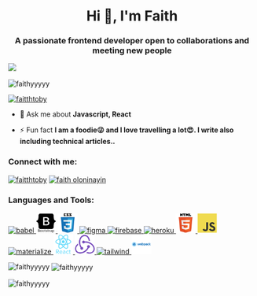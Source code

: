 <h1 align="center">Hi 👋, I'm Faith</h1>
<h3 align="center">A passionate frontend developer open to collaborations and meeting new people</h3>
<img align=‘right’ width=‘100%’ src='https://media.tenor.com/AlUkiGkR2j8AAAAM/new-game-ahagon-umiko-programming.gif'/>

<p align="left"> <img src="https://komarev.com/ghpvc/?username=faithyyyyy&label=Profile%20views&color=0e75b6&style=flat" alt="faithyyyyy" /> </p>

<p align="left"> <a href="https://twitter.com/faitthtoby" target="blank"><img src="https://img.shields.io/twitter/follow/faitthtoby?logo=twitter&style=for-the-badge" alt="faitthtoby" /></a> </p>

- 💬 Ask me about **Javascript, React**

- ⚡ Fun fact **I am a foodie😜 and I love travelling a lot😍. I write also including technical articles..**

<h3 align="left">Connect with me:</h3>
<p align="left">
<a href="https://twitter.com/faitthtoby" target="blank"><img align="center" src="https://raw.githubusercontent.com/rahuldkjain/github-profile-readme-generator/master/src/images/icons/Social/twitter.svg" alt="faitthtoby" height="30" width="40" /></a>
<a href="https://linkedin.com/in/faith oloninayin" target="blank"><img align="center" src="https://raw.githubusercontent.com/rahuldkjain/github-profile-readme-generator/master/src/images/icons/Social/linked-in-alt.svg" alt="faith oloninayin" height="30" width="40" /></a>
</p>

<h3 align="left">Languages and Tools:</h3>
<p align="left"> <a href="https://babeljs.io/" target="_blank" rel="noreferrer"> <img src="https://www.vectorlogo.zone/logos/babeljs/babeljs-icon.svg" alt="babel" width="40" height="40"/> </a> <a href="https://getbootstrap.com" target="_blank" rel="noreferrer"> <img src="https://raw.githubusercontent.com/devicons/devicon/master/icons/bootstrap/bootstrap-plain-wordmark.svg" alt="bootstrap" width="40" height="40"/> </a> <a href="https://www.w3schools.com/css/" target="_blank" rel="noreferrer"> <img src="https://raw.githubusercontent.com/devicons/devicon/master/icons/css3/css3-original-wordmark.svg" alt="css3" width="40" height="40"/> </a> <a href="https://www.figma.com/" target="_blank" rel="noreferrer"> <img src="https://www.vectorlogo.zone/logos/figma/figma-icon.svg" alt="figma" width="40" height="40"/> </a> <a href="https://firebase.google.com/" target="_blank" rel="noreferrer"> <img src="https://www.vectorlogo.zone/logos/firebase/firebase-icon.svg" alt="firebase" width="40" height="40"/> </a> <a href="https://heroku.com" target="_blank" rel="noreferrer"> <img src="https://www.vectorlogo.zone/logos/heroku/heroku-icon.svg" alt="heroku" width="40" height="40"/> </a> <a href="https://www.w3.org/html/" target="_blank" rel="noreferrer"> <img src="https://raw.githubusercontent.com/devicons/devicon/master/icons/html5/html5-original-wordmark.svg" alt="html5" width="40" height="40"/> </a> <a href="https://developer.mozilla.org/en-US/docs/Web/JavaScript" target="_blank" rel="noreferrer"> <img src="https://raw.githubusercontent.com/devicons/devicon/master/icons/javascript/javascript-original.svg" alt="javascript" width="40" height="40"/> </a> <a href="https://materializecss.com/" target="_blank" rel="noreferrer"> <img src="https://raw.githubusercontent.com/prplx/svg-logos/5585531d45d294869c4eaab4d7cf2e9c167710a9/svg/materialize.svg" alt="materialize" width="40" height="40"/> </a> <a href="https://reactjs.org/" target="_blank" rel="noreferrer"> <img src="https://raw.githubusercontent.com/devicons/devicon/master/icons/react/react-original-wordmark.svg" alt="react" width="40" height="40"/> </a> <a href="https://redux.js.org" target="_blank" rel="noreferrer"> <img src="https://raw.githubusercontent.com/devicons/devicon/master/icons/redux/redux-original.svg" alt="redux" width="40" height="40"/> </a> <a href="https://tailwindcss.com/" target="_blank" rel="noreferrer"> <img src="https://www.vectorlogo.zone/logos/tailwindcss/tailwindcss-icon.svg" alt="tailwind" width="40" height="40"/> </a> <a href="https://webpack.js.org" target="_blank" rel="noreferrer"> <img src="https://raw.githubusercontent.com/devicons/devicon/d00d0969292a6569d45b06d3f350f463a0107b0d/icons/webpack/webpack-original-wordmark.svg" alt="webpack" width="40" height="40"/> </a> </p>

<p><img align="left" src="https://my-github-stats-5lt7-faithyyyyy.vercel.app/api/top-langs?username=faithyyyyy&show_icons=true&locale=en&layout=compact" alt="faithyyyyy" /></p>

<p>&nbsp;<img align="center" src="https://my-github-stats-5lt7-faithyyyyy.vercel.app/api?username=faithyyyyy&show_icons=true&locale=en" alt="faithyyyyy" /></p>

<p><img align="center" src="https://github-readme-streak-stats.herokuapp.com/?user=faithyyyyy&" alt="faithyyyyy" /></p>
